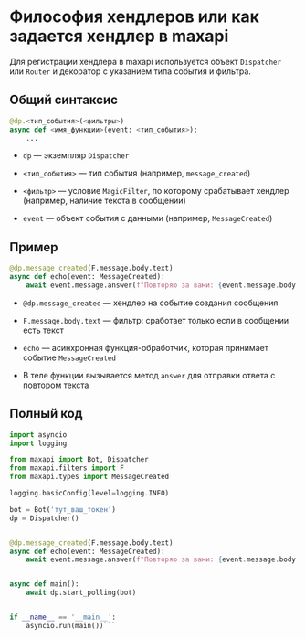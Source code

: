 # Философия хендлеров или как задается хендлер в maxapi

Для регистрации хендлера в maxapi используется объект `Dispatcher` или `Router` и декоратор с указанием типа события и фильтра.

## Общий синтаксис

```python
@dp.<тип_события>(<фильтры>)
async def <имя_функции>(event: <тип_события>):
    ...
```

* `dp` — экземпляр `Dispatcher`

* `<тип_события>` — тип события (например, `message_created`)

* `<фильтр>` — условие `MagicFilter`, по которому срабатывает хендлер (например, наличие текста в сообщении)

* `event` — объект события с данными (например, `MessageCreated`)

## Пример

```python
@dp.message_created(F.message.body.text)
async def echo(event: MessageCreated):
    await event.message.answer(f"Повторяю за вами: {event.message.body.text}")
```

* `@dp.message_created` — хендлер на событие создания сообщения

* `F.message.body.text` — фильтр: сработает только если в сообщении есть текст

* `echo` — асинхронная функция-обработчик, которая принимает событие `MessageCreated`

* В теле функции вызывается метод `answer` для отправки ответа с повтором текста


## Полный код

```python
import asyncio
import logging

from maxapi import Bot, Dispatcher
from maxapi.filters import F
from maxapi.types import MessageCreated

logging.basicConfig(level=logging.INFO)

bot = Bot('тут_ваш_токен')
dp = Dispatcher()


@dp.message_created(F.message.body.text)
async def echo(event: MessageCreated):
    await event.message.answer(f"Повторяю за вами: {event.message.body.text}")


async def main():
    await dp.start_polling(bot)


if __name__ == '__main__':
    asyncio.run(main())```